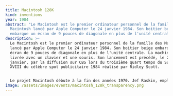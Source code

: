 ```yaml
---
title: Macintosh 128K
kind: inventions
year: 1984
abstract: "Le Macintosh est le premier ordinateur personnel de la famille des
  Macintosh lancé par Apple Computer le 24 janvier 1984. Son boitier beige
  embarque un écran de 9 pouces de diagonale en plus de l'unité centrale. "
description: >-
  Le Macintosh est le premier ordinateur personnel de la famille des Macintosh
  lancé par Apple Computer le 24 janvier 1984. Son boitier beige embarque un
  écran de 9 pouces de diagonale en plus de l'unité centrale. La machine était
  livrée avec un clavier et une souris. Son lancement est précédé, le 22
  janvier, par la diffusion sur CBS lors du troisième quart temps du Super Bowl
  XVIII du célèbre spot publicitaire 1984 réalisé par Ridley Scott. 


  Le projet Macintosh débute à la fin des années 1970. Jef Raskin, employé d'Apple depuis 1978, avait dans l'idée de créer un ordinateur simple d'utilisation et peu cher et donc accessible aux consommateurs moyens. Il présente son idée à Mike Markkula, l'un des trois fondateurs d'Apple Computer, en mars 1979. Celui-ci lui donne son feu vert en septembre 1979 pour embaucher quelques personnes et monter une équipe au sein d'Apple, projet qui porte le nom de Macintosh, du nom de la pomme préférée de Raskin, la McIntosh. Raskin rassemble toutes les idées récoltées pour cet ordinateur dans un recueil qu'il nomme The Book of Macintosh (Le Livre du Macintosh). À la recherche d'un ingénieur pour monter un prototype de la machine, Raskin engage, sur recommandation de Bill Atkinson du projet Apple Lisa, Burrell Smith, qui, selon Atkinson, faisait un travail remarquable dans le département maintenance de l'Apple II.
image: /assets/images/events/macintosh_128k_transparency.png
---
```

